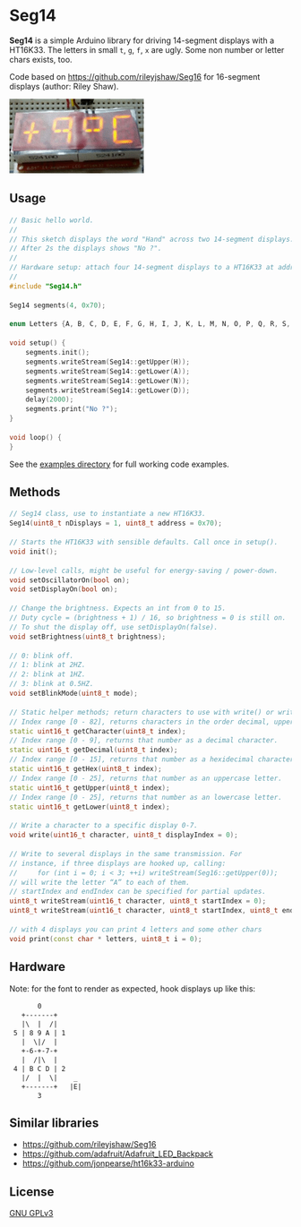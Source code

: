 # Seg14

**Seg14** is a simple Arduino library for driving 14-segment displays
with a HT16K33. The letters in small `t`, `g`, `f`, `x` are ugly. Some
non number or letter chars exists, too. 

Code based on https://github.com/rileyjshaw/Seg16 for 16-segment
displays (author: Riley Shaw).

![example animation](docs/example.gif)

## Usage

```.cpp
// Basic hello world.
//
// This sketch displays the word "Hand" across two 14-segment displays.
// After 2s the displays shows "No ?".
//
// Hardware setup: attach four 14-segment displays to a HT16K33 at address 0x70.
//
#include "Seg14.h"

Seg14 segments(4, 0x70);

enum Letters {A, B, C, D, E, F, G, H, I, J, K, L, M, N, O, P, Q, R, S, T, U, V, W, X, Y, Z};

void setup() {
	segments.init();
	segments.writeStream(Seg14::getUpper(H));
	segments.writeStream(Seg14::getLower(A));
	segments.writeStream(Seg14::getLower(N));
	segments.writeStream(Seg14::getLower(D));
	delay(2000);
	segments.print("No ?");
}

void loop() {
}
```

See the [examples directory](/examples) for full working code examples.

## Methods

```.cpp
// Seg14 class, use to instantiate a new HT16K33.
Seg14(uint8_t nDisplays = 1, uint8_t address = 0x70);

// Starts the HT16K33 with sensible defaults. Call once in setup().
void init();

// Low-level calls, might be useful for energy-saving / power-down.
void setOscillatorOn(bool on);
void setDisplayOn(bool on);

// Change the brightness. Expects an int from 0 to 15.
// Duty cycle = (brightness + 1) / 16, so brightness = 0 is still on.
// To shut the display off, use setDisplayOn(false).
void setBrightness(uint8_t brightness);

// 0: blink off.
// 1: blink at 2HZ.
// 2: blink at 1HZ.
// 3: blink at 0.5HZ.
void setBlinkMode(uint8_t mode);

// Static helper methods; return characters to use with write() or writeStream().
// Index range [0 - 82], returns characters in the order decimal, upper, lower.
static uint16_t getCharacter(uint8_t index);
// Index range [0 - 9], returns that number as a decimal character. 
static uint16_t getDecimal(uint8_t index);
// Index range [0 - 15], returns that number as a hexidecimal character.
static uint16_t getHex(uint8_t index);
// Index range [0 - 25], returns that number as an uppercase letter.
static uint16_t getUpper(uint8_t index);
// Index range [0 - 25], returns that number as an lowercase letter.
static uint16_t getLower(uint8_t index);

// Write a character to a specific display 0-7.
void write(uint16_t character, uint8_t displayIndex = 0);

// Write to several displays in the same transmission. For
// instance, if three displays are hooked up, calling:
//     for (int i = 0; i < 3; ++i) writeStream(Seg16::getUpper(0));
// will write the letter “A” to each of them.
// startIndex and endIndex can be specified for partial updates.
uint8_t writeStream(uint16_t character, uint8_t startIndex = 0);
uint8_t writeStream(uint16_t character, uint8_t startIndex, uint8_t endIndex);

// with 4 displays you can print 4 letters and some other chars
void print(const char * letters, uint8_t i = 0);
```

## Hardware

Note: for the font to render as expected, hook displays up like this:

```
       0
   +-------+
   |\  |  /|
 5 | 8 9 A | 1
   |  \|/  |
   +-6-+-7-+
   |  /|\  |
 4 | B C D | 2
   |/  |  \|    _
   +-------+   |E|
       3
```

## Similar libraries

- https://github.com/rileyjshaw/Seg16
- https://github.com/adafruit/Adafruit_LED_Backpack
- https://github.com/jonpearse/ht16k33-arduino

## License

[GNU GPLv3](LICENSE.md)
